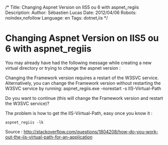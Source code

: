 /*
Title: Changing Aspnet Version on IIS5 ou 6 with aspnet_regiis
Description: 
Author: Sébastien Lucas
Date: 2012/04/06
Robots: noindex,nofollow
Language: en
Tags: dotnet,iis
*/
# Changing Aspnet Version on IIS5 ou 6 with aspnet_regiis

You may already have had the following message while creating a new virtual directory or trying to change the aspnet version :


Changing the Framework version requires a restart of the W3SVC service. Alternatively, you can change the Framework version without restarting the W3SVC service by running: aspnet_regiis.exe -norestart -s IIS-Viirtual-Path

Do you want to continue (this will change the Framework version and restart the W3SVC service)?


The problem is how to get the IIS-Viirtual-Path, easy once you know it :

```
aspnet_regiis -lk
```

Source : http://stackoverflow.com/questions/1804208/how-do-you-work-out-the-iis-virtual-path-for-an-application
